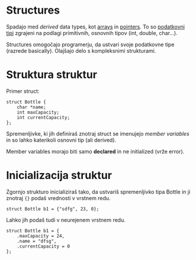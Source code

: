 # Structures

Spadajo med _derived_ data types, kot [arrays](/docs/arrays.md) in [pointers](/docs/pointers-and-memory.md). To so [podatkovni tipi](docs/variables.md) zgrajeni na podlagi primitivnih, osnovnih tipov (int, double, char...). 

Structures omogočajo programerju, da ustvari svoje podatkovne tipe (razrede basically). Olajšajo delo s kompleksnimi strukturami.

# Struktura struktur

Primer struct:

    struct Bottle {
        char *name;
        int maxCapacity;
        int currentCapacity;
    };

Spremenljivke, ki jih definiraš znotraj struct se imenujejo _member variables_ in so lahko katerikoli osnovni tip (ali derived).

Member variables morajo biti samo **declared** in ne initialized (vrže error).

# Inicializacija struktur

Zgornjo strukturo inicializiraš tako, da ustvariš spremenljivko tipa Bottle in ji znotraj `{}` podaš vrednosti v vrstnem redu.

    struct Bottle b1 = {"sdfg", 23, 0};

Lahko jih podaš tudi v neurejenem vrstnem redu.

    struct Bottle b1 = {
        .maxCapacity = 24,
        .name = "dfsg",
        .currentCapacity = 0
    };

